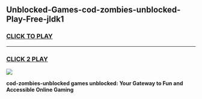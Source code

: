 
## Unblocked-Games-cod-zombies-unblocked-Play-Free-jldk1
<h3>
<a href="https://premium76.site?title=cod-zombies-unblocked&ref=12A">CLICK TO PLAY</a></h3>
<hr>

<h3>
<a href="https://premium76.site?title=cod-zombies-unblocked&ref=12A">CLICK 2 PLAY</a>
  
</h3>

<a href="https://premium76.site?title=cod-zombies-unblocked&ref=12A"><img src="https://clearcache.store/games.png"></a>


**cod-zombies-unblocked games unblocked: Your Gateway to Fun and Accessible Online Gaming**
